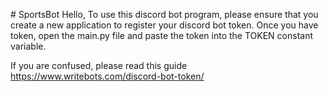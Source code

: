 #   S p o r t s B o t 
 
Hello,
To use this discord bot program, please ensure that you create a new application to register your discord bot token.
Once you have token, open the main.py file and paste the token into the TOKEN constant variable.

If you are confused, please read this guide https://www.writebots.com/discord-bot-token/

